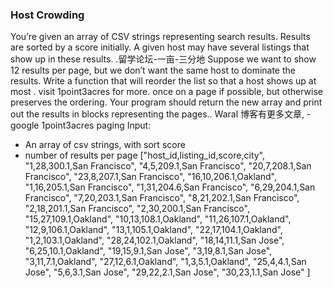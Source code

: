 ### Host Crowding
You’re given an array of CSV strings representing search results. Results are sorted
by a score initially. A given host may have several listings that show up in these results. .留学论坛-一亩-三分地
Suppose we want to show 12 results per page, but we don’t want the same host to dominate
the results. Write a function that will reorder the list so that a host shows up at most . visit 1point3acres for more.
once on a page if possible, but otherwise preserves the ordering. Your program should return
the new array and print out the results in blocks representing the pages.. Waral 博客有更多文章,
-google 1point3acres paging
Input:
*  An array of csv strings, with sort score
*  number of results per page
     ["host_id,listing_id,score,city",
     "1,28,300.1,San Francisco",
     "4,5,209.1,San Francisco",
     "20,7,208.1,San Francisco",
     "23,8,207.1,San Francisco",
     "16,10,206.1,Oakland",
     "1,16,205.1,San Francisco",
     "1,31,204.6,San Francisco",
     "6,29,204.1,San Francisco",
     "7,20,203.1,San Francisco",
     "8,21,202.1,San Francisco",
     "2,18,201.1,San Francisco",
     "2,30,200.1,San Francisco",
     "15,27,109.1,Oakland",
     "10,13,108.1,Oakland",
     "11,26,107.1,Oakland",
     "12,9,106.1,Oakland",
     "13,1,105.1,Oakland",
     "22,17,104.1,Oakland",
     "1,2,103.1,Oakland",
     "28,24,102.1,Oakland",
     "18,14,11.1,San Jose",
     "6,25,10.1,Oakland",
     "19,15,9.1,San Jose",
     "3,19,8.1,San Jose",
     "3,11,7.1,Oakland",
     "27,12,6.1,Oakland",
     "1,3,5.1,Oakland",
     "25,4,4.1,San Jose",
     "5,6,3.1,San Jose",
     "29,22,2.1,San Jose",
     "30,23,1.1,San Jose"
     ]